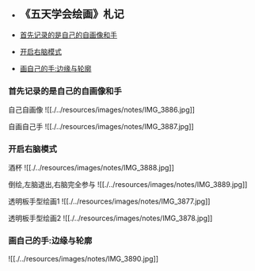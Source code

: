 - ## 《五天学会绘画》札记  

- [首先记录的是自己的自画像和手](#首先记录的是自己的自画像和手)
- [开启右脑模式](#开启右脑模式)
- [画自己的手:边缘与轮廓](#画自己的手边缘与轮廓)


### 首先记录的是自己的自画像和手



<span>自己自画像</span>
![[./../resources/images/notes/IMG_3886.jpg]]  





<span>自画自己手</span>
![[./../resources/images/notes/IMG_3887.jpg]]  



### 开启右脑模式


<span>酒杯</span>
![[./../resources/images/notes/IMG_3888.jpg]]  





<span>倒绘,左脑退出,右脑完全参与</span>
![[./../resources/images/notes/IMG_3889.jpg]]  





<span>透明板手型绘画1</span>
![[./../resources/images/notes/IMG_3877.jpg]]  





<span>透明板手型绘画2</span>
![[./../resources/images/notes/IMG_3878.jpg]]  




### 画自己的手:边缘与轮廓



![[./../resources/images/notes/IMG_3890.jpg]]  

